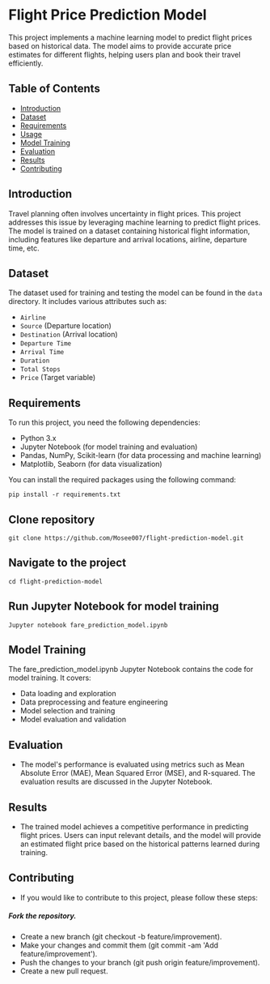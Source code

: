 # Flight Price Prediction Model

This project implements a machine learning model to predict flight prices based on historical data. The model aims to provide accurate price estimates for different flights, helping users plan and book their travel efficiently.

## Table of Contents

- [Introduction](#introduction)
- [Dataset](#dataset)
- [Requirements](#requirements)
- [Usage](#usage)
- [Model Training](#model-training)
- [Evaluation](#evaluation)
- [Results](#results)
- [Contributing](#contributing)


## Introduction

Travel planning often involves uncertainty in flight prices. This project addresses this issue by leveraging machine learning to predict flight prices. The model is trained on a dataset containing historical flight information, including features like departure and arrival locations, airline, departure time, etc.

## Dataset

The dataset used for training and testing the model can be found in the `data` directory. It includes various attributes such as:

- `Airline`
- `Source` (Departure location)
- `Destination` (Arrival location)
- `Departure Time`
- `Arrival Time`
- `Duration`
- `Total Stops`
- `Price` (Target variable)

## Requirements

To run this project, you need the following dependencies:

- Python 3.x
- Jupyter Notebook (for model training and evaluation)
- Pandas, NumPy, Scikit-learn (for data processing and machine learning)
- Matplotlib, Seaborn (for data visualization)

You can install the required packages using the following command:


`pip install -r requirements.txt`

## Clone repository
`git clone https://github.com/Mosee007/flight-prediction-model.git`

## Navigate to the project
`cd flight-prediction-model`

## Run Jupyter Notebook for model training
`Jupyter notebook fare_prediction_model.ipynb`

## Model Training
The fare_prediction_model.ipynb Jupyter Notebook contains the code for model training. It covers:

- Data loading and exploration
- Data preprocessing and feature engineering
- Model selection and training
- Model evaluation and validation

## Evaluation
- The model's performance is evaluated using metrics such as Mean Absolute Error (MAE), Mean Squared Error (MSE), and R-squared. The evaluation results are discussed in the Jupyter Notebook.

## Results
- The trained model achieves a competitive performance in predicting flight prices. Users can input relevant details, and the model will provide an estimated flight price based on the historical patterns learned during training.

## Contributing
- If you would like to contribute to this project, please follow these steps:

##### Fork the repository.
- Create a new branch (git checkout -b feature/improvement).
- Make your changes and commit them (git commit -am 'Add feature/improvement').
- Push the changes to your branch (git push origin feature/improvement).
- Create a new pull request.


